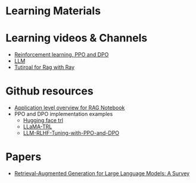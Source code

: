 # Learning Materials

# Learning videos & Channels

*  [Reinforcement learning, PPO and DPO](https://www.youtube.com/watch?v=SgC6AZss478&list=PLs8w1Cdi-zvYviYYw_V3qe6SINReGF5M-)
*  [LLM](https://www.youtube.com/watch?v=OxCpWwDCDFQ&list=PLs8w1Cdi-zvYskDS2icIItfZgxclApVLv)
*  [Tutiroal for Rag with Ray](https://github.com/ray-project/llm-applications/blob/main/notebooks/rag.ipynb)

# Github resources 

*  [Application level overview for RAG Notebook](https://github.com/ray-project/llm-applications/blob/main/notebooks/rag.ipynb)
*  PPO and DPO implementation examples
   *  [Hugging face trl](https://github.com/huggingface/trl)
   *  [LLaMA-TRL](https://github.com/jasonvanf/llama-trl/blob/main/README.md)
   *  [LLM-RLHF-Tuning-with-PPO-and-DPO](https://github.com/raghavc/LLM-RLHF-Tuning-with-PPO-and-DPO/tree/main)
  
# Papers

*  [Retrieval-Augmented Generation for Large
Language Models: A Survey](https://arxiv.org/pdf/2312.10997)

